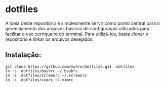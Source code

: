 dotfiles
========

A ideia deste repositório é simplesmente servir como ponto central para o gerenciamento dos arquivos básicos de configuração utilizados para facilitar o uso corriqueiro do terminal. Para utilizá-los, basta clonar o repositório e linkar os arquivos desejados.

## Instalação:

    git clone https://github.com/myhro/dotfiles.git .dotfiles
    ln -s .dotfiles/bashrc ~/.bashrc
    ln -s .dotfiles/screenrc ~/.screenrc
    ln -s .dotfiles/vimrc ~/.vimrc
